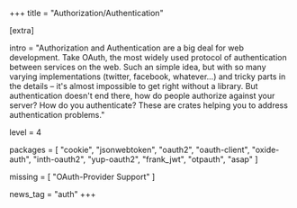 +++
title = "Authorization/Authentication"

[extra]

intro = "Authorization and Authentication are a big deal for web development. Take OAuth, the most widely used protocol of authentication between services on the web. Such an simple idea, but with so many varying implementations (twitter, facebook, whatever...) and tricky parts in the details – it's almost impossible to get right without a library. But authentication doesn't end there, how do people authorize against your server? How do you authenticate? These are crates helping you to address authentication problems."

level = 4

packages = [
  "cookie",
  "jsonwebtoken",
  "oauth2",
  "oauth-client",
  "oxide-auth",
  "inth-oauth2",
  "yup-oauth2",
  "frank_jwt",
  "otpauth",
  "asap"
]

missing = [
  "OAuth-Provider Support"
]

news_tag = "auth"
+++
